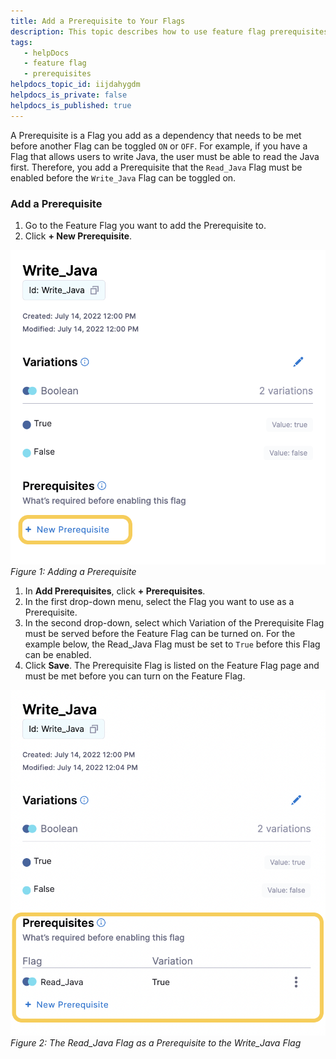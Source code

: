 ```yaml
---
title: Add a Prerequisite to Your Flags
description: This topic describes how to use feature flag prerequisites to enable or disable features based on different flag states.
tags: 
   - helpDocs
   - feature flag
   - prerequisites
helpdocs_topic_id: iijdahygdm
helpdocs_is_private: false
helpdocs_is_published: true
---
```


A Prerequisite is a Flag you add as a dependency that needs to be met before another Flag can be toggled `ON` or `OFF`. For example, if you have a Flag that allows users to write Java, the user must be able to read the Java first. Therefore, you add a Prerequisite that the `Read_Java` Flag must be enabled before the `Write_Java` Flag can be toggled on. 

### Add a Prerequisite

1. Go to the Feature Flag you want to add the Prerequisite to.
2. Click **+ New Prerequisite**.

![A screenshot of the Write Java Flag with the Prerequisites button highlighted.](./static/add-prerequisites-to-feature-flag-00.png)*Figure 1: Adding a Prerequisite*

1. In **Add Prerequisites**, click **+ Prerequisites**.
2. In the first drop-down menu, select the Flag you want to use as a Prerequisite.
3. In the second drop-down, select which Variation of the Prerequisite Flag must be served before the Feature Flag can be turned on. For the example below, the Read\_Java Flag must be set to `True` before this Flag can be enabled.
4. Click **Save**. The Prerequisite Flag is listed on the Feature Flag page and must be met before you can turn on the Feature Flag.

![A screenshot of the Prerequisite Flag added to the Write_Java Flag.](./static/add-prerequisites-to-feature-flag-01.png)*Figure 2: The Read\_Java Flag as a Prerequisite to the Write\_Java Flag*

